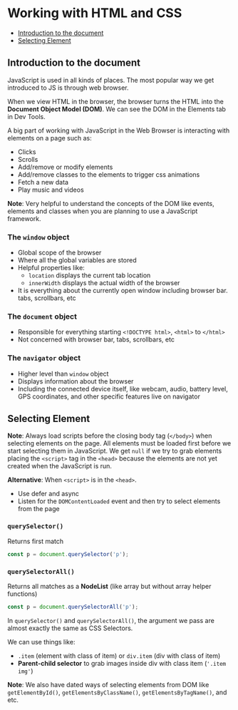 # Working with HTML and CSS

- [Introduction to the document](#introduction-to-the-document)
- [Selecting Element](#selecting-element)


## Introduction to the document

JavaScript is used in all kinds of places. The most popular way we get introduced to JS is through web browser.

When we view HTML in the browser, the browser turns the HTML into the **Document Object Model (DOM)**. We can see the DOM in the Elements tab in Dev Tools.

A big part of working with JavaScript in the Web Browser is interacting with elements on a page such as:

- Clicks
- Scrolls
- Add/remove or modify elements
- Add/remove classes to the elements to trigger css animations
- Fetch a new data
- Play music and videos

**Note**: Very helpful to understand the concepts of the DOM like events, elements and classes when you are planning to use a JavaScript framework.

### The `window` object

- Global scope of the browser
- Where all the global variables are stored
- Helpful properties like:
  - `location` displays the current tab location
  - `innerWidth` displays the actual width of the browser
- It is everything about the currently open window including browser bar. tabs, scrollbars, etc

### The `document` object

- Responsible for everything starting `<!DOCTYPE html>`, `<html>` to `</html>`
- Not concerned with browser bar, tabs, scrollbars, etc

### The `navigator` object

- Higher level than `window` object
- Displays information about the browser
- Including the connected device itself, like webcam, audio, battery level, GPS coordinates, and other specific features live on navigator


## Selecting Element

**Note**: Always load scripts before the closing body tag (`</body>`) when selecting elements on the page. All elements must be loaded first before we start selecting them in JavaScript. We get `null` if we try to grab elements placing the `<script>` tag in the `<head>` because the elements are not yet created when the JavaScript is run.

**Alternative**: When `<script>` is in the `<head>`.

- Use defer and async
- Listen for the `DOMContentLoaded` event and then try to select elements from the page

### `querySelector()`

Returns first match

```js
const p = document.querySelector('p');
```

### `querySelectorAll()`

Returns all matches as a **NodeList** (like array but without array helper functions)

```js
const p = document.querySelectorAll('p');
```

In `querySelector()` and `querySelectorAll()`, the argument we pass are almost exactly the same as CSS Selectors.

We can use things like:

- `.item` (element with class of item) or `div.item` (div with class of item)
- **Parent-child selector** to grab images inside div with class item (`'.item img'`)

**Note**: We also have dated ways of selecting elements from DOM like `getElementById()`, `getElementsByClassName()`, `getElementsByTagName()`, and etc.

